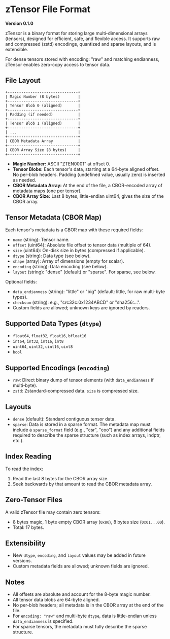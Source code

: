 # zTensor File Format

**Version 0.1.0**

zTensor is a binary format for storing large multi-dimensional arrays (tensors), designed for efficient, safe, and flexible access. It supports raw and compressed (zstd) encodings, quantized and sparse layouts, and is extensible.

For dense tensors stored with encoding: "raw" and matching endianness, zTensor enables zero-copy access to tensor data.

## File Layout

```
+-------------------------------+
| Magic Number (8 bytes)        |
+-------------------------------+
| Tensor Blob 0 (aligned)       |
+-------------------------------+
| Padding (if needed)           |
+-------------------------------+
| Tensor Blob 1 (aligned)       |
+-------------------------------+
| ...                           |
+-------------------------------+
| CBOR Metadata Array           |
+-------------------------------+
| CBOR Array Size (8 bytes)     |
+-------------------------------+
```

- **Magic Number:** ASCII "ZTEN0001" at offset 0.
- **Tensor Blobs:** Each tensor's data, starting at a 64-byte aligned offset. No per-blob headers. Padding (undefined value, usually zero) is inserted as needed.
- **CBOR Metadata Array:** At the end of the file, a CBOR-encoded array of metadata maps (one per tensor).
- **CBOR Array Size:** Last 8 bytes, little-endian uint64, gives the size of the CBOR array.

## Tensor Metadata (CBOR Map)
Each tensor's metadata is a CBOR map with these required fields:
- `name` (string): Tensor name.
- `offset` (uint64): Absolute file offset to tensor data (multiple of 64).
- `size` (uint64): On-disk size in bytes (compressed if applicable).
- `dtype` (string): Data type (see below).
- `shape` (array): Array of dimensions (empty for scalar).
- `encoding` (string): Data encoding (see below).
- `layout` (string): "dense" (default) or "sparse". For sparse, see below.

Optional fields:
- `data_endianness` (string): "little" or "big" (default: little, for raw multi-byte types).
- `checksum` (string): e.g., "crc32c:0x1234ABCD" or "sha256:...".
- Custom fields are allowed; unknown keys are ignored by readers.

## Supported Data Types (`dtype`)
- `float64`, `float32`, `float16`, `bfloat16`
- `int64`, `int32`, `int16`, `int8`
- `uint64`, `uint32`, `uint16`, `uint8`
- `bool`

## Supported Encodings (`encoding`)
- `raw`: Direct binary dump of tensor elements (with `data_endianness` if multi-byte).
- `zstd`: Zstandard-compressed data. `size` is compressed size.

## Layouts
- `dense` (default): Standard contiguous tensor data.
- `sparse`: Data is stored in a sparse format. The metadata map must include a `sparse_format` field (e.g., "csr", "coo") and any additional fields required to describe the sparse structure (such as index arrays, indptr, etc.).

## Index Reading
To read the index:
1. Read the last 8 bytes for the CBOR array size.
2. Seek backwards by that amount to read the CBOR metadata array.

## Zero-Tensor Files
A valid zTensor file may contain zero tensors:
- 8 bytes magic, 1 byte empty CBOR array (`0x80`), 8 bytes size (`0x01...00`).
- Total: 17 bytes.

## Extensibility
- New `dtype`, `encoding`, and `layout` values may be added in future versions.
- Custom metadata fields are allowed; unknown fields are ignored.

## Notes
- All offsets are absolute and account for the 8-byte magic number.
- All tensor data blobs are 64-byte aligned.
- No per-blob headers; all metadata is in the CBOR array at the end of the file.
- For `encoding: "raw"` and multi-byte `dtype`, data is little-endian unless `data_endianness` is specified.
- For sparse tensors, the metadata must fully describe the sparse structure.
